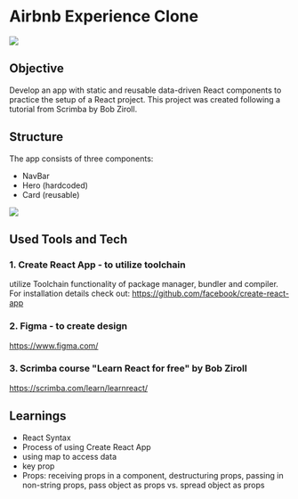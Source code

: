 # Airbnb Experience Clone

<img src="https://user-images.githubusercontent.com/99111208/165717547-523f6368-556b-41b6-8f6d-e72b520591c4.png">

## Objective

Develop an app with static and reusable data-driven React components to practice the setup of a React project. This project was created following a tutorial from Scrimba by Bob Ziroll.

## Structure

The app consists of three components:
* NavBar
* Hero (hardcoded)
* Card (reusable)

<img src="https://user-images.githubusercontent.com/99111208/165701436-eac9c5f4-794a-49c2-bac7-fef1784f1f28.png">

## Used Tools and Tech

### 1. Create React App - to utilize toolchain

utilize Toolchain functionality of package manager, bundler and compiler. For installation details check out:
https://github.com/facebook/create-react-app

### 2. Figma - to create design

https://www.figma.com/

### 3. Scrimba course "Learn React for free" by Bob Ziroll 

https://scrimba.com/learn/learnreact/

## Learnings

* React Syntax
* Process of using Create React App
* using map to access data
* key prop
* Props: receiving props in a component, destructuring props, passing in non-string props, pass object as props vs. spread object as props
